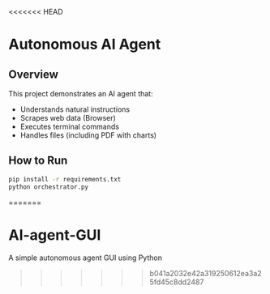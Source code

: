 <<<<<<< HEAD
# Autonomous AI Agent

## Overview
This project demonstrates an AI agent that:
- Understands natural instructions
- Scrapes web data (Browser)
- Executes terminal commands
- Handles files (including PDF with charts)

## How to Run
```bash
pip install -r requirements.txt
python orchestrator.py
```
=======
# AI-agent-GUI
A simple autonomous agent GUI using Python
>>>>>>> b041a2032e42a319250612ea3a25fd45c8dd2487
